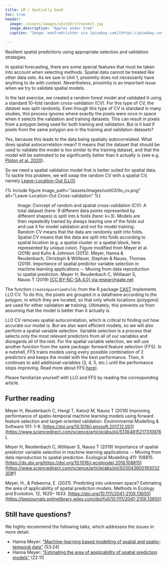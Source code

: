 ```yaml
---
title: LM | Spatially Good
toc: true
header:
  image: /assets/images/unit03/streuobst.jpg
  image_description: "Apples under tree"
  caption: "Image: manfredrichter via [pixabay.com](https://pixabay.com/de/photos/%C3%A4pfel-streuobst-obstbaum-apfelbaum-3684775/)"
 
---
```


Resilient spatial predictions using appropriate selection and validation strategies.

<!--more-->

In spatial forecasting, there are some special features that must be taken into account when selecting methods. Spatial data cannot be treated like other data sets. As we saw in Unit 1, proximity does not necessarily have anything to do with context. Nevertheless, proximity is an important issue when we try to validate spatial models. 

In the last exercise, we created a random forest model and validated it using a standard 10-fold random cross-validation (CV). For this type of CV, the dataset was split randomly. Even though this type of CV is standard in many studies, this process ignores where exactly the pixels were once in space when it selects the validation and training datasets. This can result in pixels from a polygon being used for both training and validation. But is it bad if pixels from the same polygon are in the training and validation datasets? 

Yes, because this leads to the data being spatially autocorrelated. What does spatial autocorrelation mean? It means that the dataset that should be used to validate the model is too similar to the training dataset, and that the model will be estimated to be significantly better than it actually is (see e.g. [Ploton et al. 2020]( https://www.nature.com/articles/s41467-020-18321-y)).

So we need a spatial validation model that is better suited for spatial data. To tackle this problem, we will swap the random CV with a spatial CV, namely [Leave-Location-Out (LLO)](https://cran.r-project.org/web/packages/CAST/vignettes/CAST-intro.html#target-oriented-validation). 


{% include figure image_path="/assets/images/unit03/llo_cv.png" alt="Leave-Location-Out Cross-validation" %}
<figure>
  <figcaption>Image: Concept of random and spatial cross-validation (CV): A total dataset (here: 9 different data points represented by different shapes) is split into k folds (here: k=3). Models are then repeatedly trained by always leaving one of the folds out and use it for model validation and not for model training. Random CV means that the data are randomly split into folds. Spatial CV means that the data are split into folds according to spatial location (e.g. a spatial cluster or a spatial block, here represented by unique color). Figure modified from Meyer et al. (2018) and Kuhn & Johnson (2013). Meyer, Hanna & Reudenbach, Christoph & Wöllauer, Stephan & Nauss, Thomas. (2019). Importance of spatial predictor variable selection in machine learning applications -- Moving from data reproduction to spatial prediction. Meyer H, Reudenbach C, Wöllauer S, Nauss T (2019) <a href="https://www.researchgate.net/figure/Concept-of-random-and-spatial-cross-validation-CV-A-total-dataset-here-9-different_fig3_335318909">[CC BY-NC-SA 4.0] via researchgate.net</a></figcaption>
</figure>


The function `CreateSpacetimeFolds` from the R package [CAST]( https://cran.r-project.org/web/packages/CAST/CAST.pdf) implements LLO CV. To do this, the pixels are grouped in a dataframe according to the polygon, in which they are located, so that only whole locations (polygons) are used for either validation **or** training. Ultimately, this prevents us from assuming that the model is better than it actually is.

LLO CV removes spatial autocorrelation, which is critical to finding out how accurate our model is. But we also want efficient models, so we will also perform a spatial variable selection. Variable selection is a process that selects only the most relevant predictors from all of our variables and disregards all of the rest. For the spatial variable selection, we will use another function from the same package: forward feature selection (FFS). In a nutshell, FFS trains models using every possible combination of 2 predictors and keeps the model with the best performance. Then, it continues to add additional variables (3, 4, 5, etc.) until the performance stops improving. Read more about FFS [here](https://www.rdocumentation.org/packages/CAST/versions/0.2.0/topics/ffs)).

Please familiarize yourself with LLO and FFS by reading the corresponding article.


## Further reading
Meyer H, Reudenbach C, Hengl T, Katurji M, Nauss T (2018) Improving performance of spatio-temporal machine learning models using forward feature selection and target-oriented validation. Environmental Modelling & Software 101: 1-9. [https://doi.org/10.1016/j.envsoft.2017.12.001](https://www.sciencedirect.com/science/article/abs/pii/S1364815217310976).

Meyer H, Reudenbach C, Wöllauer S, Nauss T (2019) Importance of spatial predictor variable selection in machine learning applications -- Moving from data reproduction to spatial prediction. Ecological Modelling 411: 108815.[https://dx.doi.org/https://doi.org/10.1016/j.ecolmodel.2019.108815](https://www.sciencedirect.com/science/article/abs/pii/S0304380019303230#!)

Meyer, H., & Pebesma, E. (2021). Predicting into unknown space? Estimating the area of applicability of spatial prediction models. Methods in Ecology and Evolution, 12, 1620– 1633. [https://doi.org/10.1111/2041-210X.13650](https://besjournals.onlinelibrary.wiley.com/doi/full/10.1111/2041-210X.13650)


## Still have questions?
We highly recommend the following talks, which addresses the issues in more detail:

* Hanna Meyer: ["Machine-learning based modelling of spatial and spatio-temporal data"](https://www.youtube.com/watch?v=QGjdS1igq78&t=2676s) (53:24)
* Hanna Meyer: ["Estimating the area of applicability of spatial prediction models"](https://www.youtube.com/watch?v=jChikEb4vgE&ab_channel=52North) (22:11)